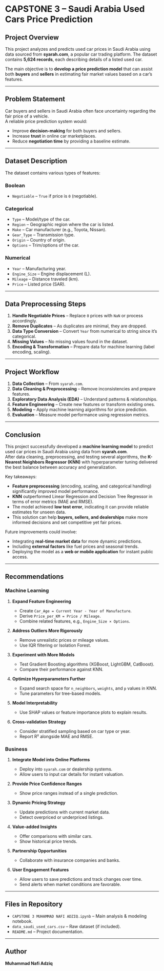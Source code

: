 # CAPSTONE 3 – Saudi Arabia Used Cars Price Prediction

## Project Overview
This project analyzes and predicts used car prices in Saudi Arabia using data sourced from **syarah.com**, a popular car trading platform. The dataset contains **5,624 records**, each describing details of a listed used car.  

The main objective is to **develop a price prediction model** that can assist both **buyers** and **sellers** in estimating fair market values based on a car’s features.

---

## Problem Statement
Car buyers and sellers in Saudi Arabia often face uncertainty regarding the fair price of a vehicle.  
A reliable price prediction system would:
- Improve **decision-making** for both buyers and sellers.
- Increase **trust** in online car marketplaces.
- Reduce **negotiation time** by providing a baseline estimate.

---

## Dataset Description
The dataset contains various types of features:

### Boolean
- `Negotiable` – `True` if price is `0` (negotiable).

### Categorical
- `Type` – Model/type of the car.
- `Region` – Geographic region where the car is listed.
- `Make` – Car manufacturer (e.g., Toyota, Nissan).
- `Gear_Type` – Transmission type.
- `Origin` – Country of origin.
- `Options` – Trim/options of the car.

### Numerical
- `Year` – Manufacturing year.
- `Engine_Size` – Engine displacement (L).
- `Mileage` – Distance traveled (km).
- `Price` – Listed price (SAR).

---

## Data Preprocessing Steps
1. **Handle Negotiable Prices** – Replace `0` prices with `NaN` or process accordingly.
2. **Remove Duplicates** – As duplicates are minimal, they are dropped.
3. **Data Type Conversion** – Convert `Year` from numerical to string since it’s categorical.
4. **Missing Values** – No missing values found in the dataset.
5. **Encoding & Transformation** – Prepare data for machine learning (label encoding, scaling).

---

## Project Workflow
1. **Data Collection** – From `syarah.com`.
2. **Data Cleaning & Preprocessing** – Remove inconsistencies and prepare features.
3. **Exploratory Data Analysis (EDA)** – Understand patterns & relationships.
4. **Feature Engineering** – Create new features or transform existing ones.
5. **Modeling** – Apply machine learning algorithms for price prediction.
6. **Evaluation** – Measure model performance using regression metrics.

---

## Conclusion
This project successfully developed a **machine learning model** to predict used car prices in Saudi Arabia using data from **syarah.com**.  
After data cleaning, preprocessing, and testing several algorithms, the **K-Nearest Neighbors Regressor (KNN)** with hyperparameter tuning delivered the best balance between accuracy and generalization.  

Key takeaways:
- **Feature preprocessing** (encoding, scaling, and categorical handling) significantly improved model performance.
- **KNN** outperformed Linear Regression and Decision Tree Regressor in terms of error metrics (MAE and RMSE).
- The model achieved **low test error**, indicating it can provide reliable estimates for unseen data.
- This solution can help **buyers, sellers, and dealerships** make more informed decisions and set competitive yet fair prices.

Future improvements could involve:
- Integrating **real-time market data** for more dynamic predictions.
- Including **external factors** like fuel prices and seasonal trends.
- Deploying the model as a **web or mobile application** for instant public access.

---

## Recommendations

### Machine Learning
1. **Expand Feature Engineering**  
   - Create `Car_Age = Current Year - Year of Manufacture`.  
   - Derive `Price_per_KM = Price / Mileage`.  
   - Combine related features, e.g., `Engine_Size × Options`.

2. **Address Outliers More Rigorously**  
   - Remove unrealistic prices or mileage values.  
   - Use IQR filtering or Isolation Forest.

3. **Experiment with More Models**  
   - Test Gradient Boosting algorithms (XGBoost, LightGBM, CatBoost).  
   - Compare their performance against KNN.

4. **Optimize Hyperparameters Further**  
   - Expand search space for `n_neighbors`, `weights`, and `p` values in KNN.  
   - Tune parameters for tree-based models.

5. **Model Interpretability**  
   - Use SHAP values or feature importance plots to explain results.

6. **Cross-validation Strategy**  
   - Consider stratified sampling based on car type or year.  
   - Report R² alongside MAE and RMSE.

### Business
1. **Integrate Model into Online Platforms**  
   - Deploy into `syarah.com` or dealership systems.  
   - Allow users to input car details for instant valuation.

2. **Provide Price Confidence Ranges**  
   - Show price ranges instead of a single prediction.

3. **Dynamic Pricing Strategy**  
   - Update predictions with current market data.  
   - Detect overpriced or underpriced listings.

4. **Value-added Insights**  
   - Offer comparisons with similar cars.  
   - Show historical price trends.

5. **Partnership Opportunities**  
   - Collaborate with insurance companies and banks.

6. **User Engagement Features**  
   - Allow users to save predictions and track changes over time.  
   - Send alerts when market conditions are favorable.

---

## Files in Repository
- `CAPSTONE 3 MUHAMMAD NAFI ADZIQ.ipynb` – Main analysis & modeling notebook.
- `data_saudi_used_cars.csv` – Raw dataset (if included).
- `README.md` – Project documentation.

---

## Author
**Muhammad Nafi Adziq**
